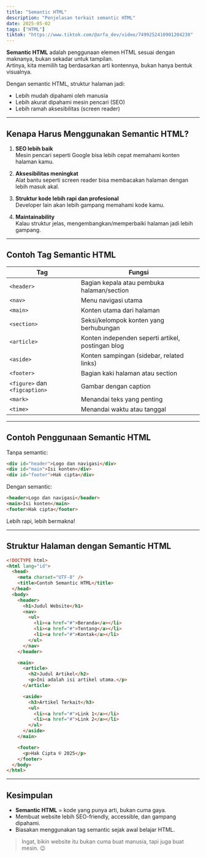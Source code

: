 ```yaml
---
title: "Semantic HTML"
description: "Penjelasan terkait semantic HTML"
date: 2025-05-02
tags: ["HTML"]
tiktok: "https://www.tiktok.com/@arfa_dev/video/7499252410901204230"
---
```


**Semantic HTML** adalah penggunaan elemen HTML sesuai dengan maknanya, bukan sekadar untuk tampilan.  
Artinya, kita memilih tag berdasarkan arti kontennya, bukan hanya bentuk visualnya.

Dengan semantic HTML, struktur halaman jadi:

- Lebih mudah dipahami oleh manusia
- Lebih akurat dipahami mesin pencari (SEO)
- Lebih ramah aksesibilitas (screen reader)

---

## Kenapa Harus Menggunakan Semantic HTML?

1. **SEO lebih baik**  
   Mesin pencari seperti Google bisa lebih cepat memahami konten halaman kamu.

2. **Aksesibilitas meningkat**  
   Alat bantu seperti screen reader bisa membacakan halaman dengan lebih masuk akal.

3. **Struktur kode lebih rapi dan profesional**  
   Developer lain akan lebih gampang memahami kode kamu.

4. **Maintainability**  
   Kalau struktur jelas, mengembangkan/memperbaiki halaman jadi lebih gampang.

---

## Contoh Tag Semantic HTML

| Tag                           | Fungsi                                            |
| ----------------------------- | ------------------------------------------------- |
| `<header>`                    | Bagian kepala atau pembuka halaman/section        |
| `<nav>`                       | Menu navigasi utama                               |
| `<main>`                      | Konten utama dari halaman                         |
| `<section>`                   | Seksi/kelompok konten yang berhubungan            |
| `<article>`                   | Konten independen seperti artikel, postingan blog |
| `<aside>`                     | Konten sampingan (sidebar, related links)         |
| `<footer>`                    | Bagian kaki halaman atau section                  |
| `<figure>` dan `<figcaption>` | Gambar dengan caption                             |
| `<mark>`                      | Menandai teks yang penting                        |
| `<time>`                      | Menandai waktu atau tanggal                       |

---

## Contoh Penggunaan Semantic HTML

Tanpa semantic:

```html
<div id="header">Logo dan navigasi</div>
<div id="main">Isi konten</div>
<div id="footer">Hak cipta</div>
```

Dengan semantic:

```html
<header>Logo dan navigasi</header>
<main>Isi konten</main>
<footer>Hak cipta</footer>
```

Lebih rapi, lebih bermakna!

---

## Struktur Halaman dengan Semantic HTML

```html
<!DOCTYPE html>
<html lang="id">
  <head>
    <meta charset="UTF-8" />
    <title>Contoh Semantic HTML</title>
  </head>
  <body>
    <header>
      <h1>Judul Website</h1>
      <nav>
        <ul>
          <li><a href="#">Beranda</a></li>
          <li><a href="#">Tentang</a></li>
          <li><a href="#">Kontak</a></li>
        </ul>
      </nav>
    </header>

    <main>
      <article>
        <h2>Judul Artikel</h2>
        <p>Ini adalah isi artikel utama.</p>
      </article>

      <aside>
        <h3>Artikel Terkait</h3>
        <ul>
          <li><a href="#">Link 1</a></li>
          <li><a href="#">Link 2</a></li>
        </ul>
      </aside>
    </main>

    <footer>
      <p>Hak Cipta © 2025</p>
    </footer>
  </body>
</html>
```

---

## Kesimpulan

- **Semantic HTML** = kode yang punya arti, bukan cuma gaya.
- Membuat website lebih SEO-friendly, accessible, dan gampang dipahami.
- Biasakan menggunakan tag semantic sejak awal belajar HTML.

> Ingat, bikin website itu bukan cuma buat manusia, tapi juga buat mesin. 😉
